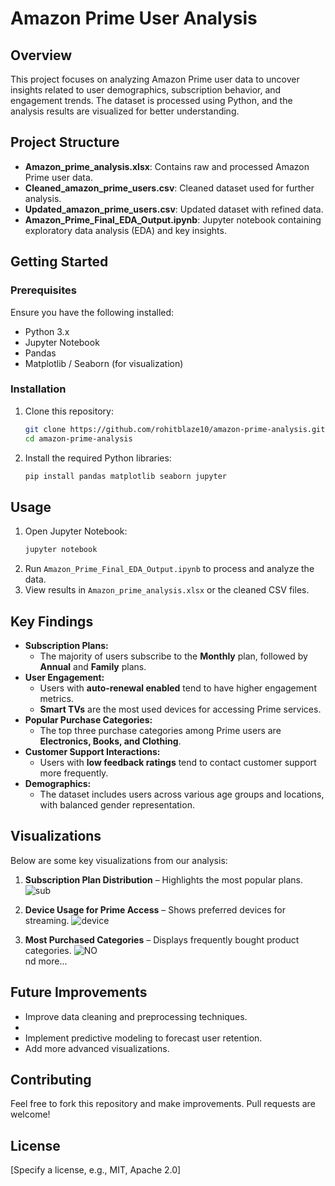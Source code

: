 # Amazon Prime User Analysis

## Overview
This project focuses on analyzing Amazon Prime user data to uncover insights related to user demographics, subscription behavior, and engagement trends. The dataset is processed using Python, and the analysis results are visualized for better understanding.

## Project Structure
- **Amazon_prime_analysis.xlsx**: Contains raw and processed Amazon Prime user data.
- **Cleaned_amazon_prime_users.csv**: Cleaned dataset used for further analysis.
- **Updated_amazon_prime_users.csv**: Updated dataset with refined data.
- **Amazon_Prime_Final_EDA_Output.ipynb**: Jupyter notebook containing exploratory data analysis (EDA) and key insights.

## Getting Started
### Prerequisites
Ensure you have the following installed:
- Python 3.x
- Jupyter Notebook
- Pandas
- Matplotlib / Seaborn (for visualization)

### Installation
1. Clone this repository:
   ```bash
   git clone https://github.com/rohitblaze10/amazon-prime-analysis.git
   cd amazon-prime-analysis
   ```
2. Install the required Python libraries:
   ```bash
   pip install pandas matplotlib seaborn jupyter
   ```

## Usage
1. Open Jupyter Notebook:
   ```bash
   jupyter notebook
   ```
2. Run `Amazon_Prime_Final_EDA_Output.ipynb` to process and analyze the data.
3. View results in `Amazon_prime_analysis.xlsx` or the cleaned CSV files.

## Key Findings
- **Subscription Plans:**
  - The majority of users subscribe to the **Monthly** plan, followed by **Annual** and **Family** plans.
- **User Engagement:**
  - Users with **auto-renewal enabled** tend to have higher engagement metrics.
  - **Smart TVs** are the most used devices for accessing Prime services.
- **Popular Purchase Categories:**
  - The top three purchase categories among Prime users are **Electronics, Books, and Clothing**.
- **Customer Support Interactions:**
  - Users with **low feedback ratings** tend to contact customer support more frequently.
- **Demographics:**
  - The dataset includes users across various age groups and locations, with balanced gender representation.

## Visualizations
Below are some key visualizations from our analysis:
1. **Subscription Plan Distribution** – Highlights the most popular plans.
   ![sub](https://github.com/user-attachments/assets/839ecb5c-078c-4620-9d21-1a3b58aa09b2)

2. **Device Usage for Prime Access** – Shows preferred devices for streaming.
   ![device](https://github.com/user-attachments/assets/aae5cadb-77d5-42ac-aab5-73805a432ad3)

3. **Most Purchased Categories** – Displays frequently bought product categories.
   ![NO](https://github.com/user-attachments/assets/e51328c4-fb1d-4f0b-b604-55538a767f48)   
nd more...
## Future Improvements
- Improve data cleaning and preprocessing techniques.
- 
- Implement predictive modeling to forecast user retention.
- Add more advanced visualizations.

## Contributing
Feel free to fork this repository and make improvements. Pull requests are welcome!

## License
[Specify a license, e.g., MIT, Apache 2.0]

